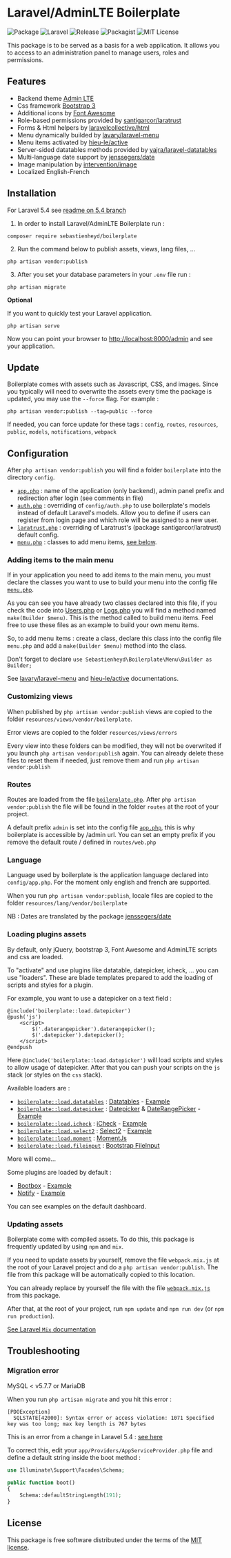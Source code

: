 # Laravel/AdminLTE Boilerplate

![Package](https://img.shields.io/badge/Package-sebastienheyd%2Fboilerplate-lightgrey.svg)
![Laravel](https://img.shields.io/badge/Laravel-5.5.x-green.svg)
![Release](https://img.shields.io/github/release/sebastienheyd/boilerplate.svg)
![Packagist](https://img.shields.io/packagist/v/sebastienheyd/boilerplate.svg)
![MIT License](https://img.shields.io/github/license/sebastienheyd/boilerplate.svg)

This package is to be served as a basis for a web application. 
It allows you to access to an administration panel to manage users, 
roles and permissions.

## Features

* Backend theme [Admin LTE](https://almsaeedstudio.com/)
* Css framework [Bootstrap 3](http://getbootstrap.com/)
* Additional icons by [Font Awesome](http://fontawesome.io/)
* Role-based permissions provided by [santigarcor/laratrust](https://github.com/santigarcor/laratrust)
* Forms & Html helpers by [laravelcollective/html](https://github.com/laravelcollective/html) 
* Menu dynamically builded by [lavary/laravel-menu](https://github.com/lavary/laravel-menu)
* Menu items activated by [hieu-le/active](https://github.com/letrunghieu/active)
* Server-sided datatables methods provided by [yajra/laravel-datatables](https://github.com/yajra/laravel-datatables)
* Multi-language date support by [jenssegers/date](https://github.com/jenssegers/date)
* Image manipulation by [intervention/image](https://github.com/intervention/image)
* Localized English-French

## Installation

For Laravel 5.4 see [readme on 5.4 branch](https://github.com/sebastienheyd/boilerplate/blob/5.4/README.md)

1. In order to install Laravel/AdminLTE Boilerplate run :

```
composer require sebastienheyd/boilerplate
```

2. Run the command below to publish assets, views, lang files, ...

```
php artisan vendor:publish
```

3. After you set your database parameters in your ```.env``` file run :

```
php artisan migrate
```

**Optional**

If you want to quickly test your Laravel application.
               
```
php artisan serve
```

Now you can point your browser to [http://localhost:8000/admin](http://localhost:8000/admin) and see your application.

## Update

Boilerplate comes with assets such as Javascript, CSS, and images. Since you typically will need to overwrite the assets every time the package is updated, you may use the ```--force``` flag. For example :
  
```
php artisan vendor:publish --tag=public --force
```

If needed, you can force update for these tags : ```config```, ```routes```, ```resources```, ```public```, ```models```, ```notifications```, ```webpack```

## Configuration

After `php artisan vendor:publish` you will find a folder `boilerplate` into the directory `config`.

* [`app.php`](src/config/boilerplate/app.php) : name of the application (only backend), admin panel prefix and redirection after login (see comments in file)
* [`auth.php`](src/config/boilerplate/auth.php) : overriding of `config/auth.php` to use boilerplate's models instead of default Laravel's models. Allow you to define if users can register from login page and which role will be assigned to a new user.
* [`laratrust.php`](src/config/boilerplate/laratrust.php) : overriding of Laratrust's (package santigarcor/laratrust) default config.
* [`menu.php`](src/config/boilerplate/menu.php) : classes to add menu items, [see below](#adding-items-to-the-main-menu).

### Adding items to the main menu

If in your application you need to add items to the main menu, you must declare the classes you want to use to build your menu into 
the config file [`menu.php`](src/config/boilerplate/menu.php).

As you can see you have already two classes declared into this file, if you check the code into [Users.php](src/Menu/Users.php) or [Logs.php](src/Menu/Logs.php) you will find a method named `make(Builder $menu)`.
This is the method called to build menu items. Feel free to use these files as an example to build your own menu items.

So, to add menu  items : create a class, declare this class into the config file `menu.php` and add a `make(Builder $menu)` method into the class.

Don't forget to declare ```use Sebastienheyd\Boilerplate\Menu\Builder as Builder;```

See [lavary/laravel-menu](https://github.com/lavary/laravel-menu) and [hieu-le/active](https://github.com/letrunghieu/active) documentations.

### Customizing views

When published by `php artisan vendor:publish` views are copied to the folder `resources/views/vendor/boilerplate`.

Error views are copied to the folder `resources/views/errors`

Every view into these folders can be modified, they will not be overwrited if you launch `php artisan vendor:publish` again. You can already delete these files to reset them if needed, just remove them and run `php artisan vendor:publish`

### Routes

Routes are loaded from the file [`boilerplate.php`](src/routes/boilerplate.php). 
After `php artisan vendor:publish` the file will be found in the folder `routes` at the root of your project.

A default prefix `admin` is set into the config file [`app.php`](src/config/boilerplate/app.php), this is why boilerplate is accessible by /admin url. 
You can set an empty prefix if you remove the default route / defined in `routes/web.php`  

### Language

Language used by boilerplate is the application language declared into `config/app.php`. 
For the moment only english and french are supported.

When you run `php artisan vendor:publish`, locale files are copied to the folder `resources/lang/vendor/boilerplate`
 
NB : Dates are translated by the package [jenssegers/date](https://github.com/jenssegers/date)

### Loading plugins assets

By default, only jQuery, bootstrap 3, Font Awesome and AdminLTE scripts and css are loaded.

To "activate" and use plugins like datatable, datepicker, icheck, ... you can use "loaders". These are blade templates prepared to add the loading of scripts and styles for a plugin.

For example, you want to use a datepicker on a text field :
 
```blade
@include('boilerplate::load.datepicker')
@push('js')
    <script>
        $('.daterangepicker').daterangepicker();
        $('.datepicker').datepicker();
    </script>
@endpush
```

Here `@include('boilerplate::load.datepicker')` will load scripts and styles to allow usage of datepicker. After that you can push your scripts on the `js` stack (or styles on the `css` stack).

Available loaders are :

* [`boilerplate::load.datatables`](src/resources/views/vendor/boilerplate/load/datatables.blade.php) : [Datatables](https://www.datatables.net/) - [Example](src/resources/views/vendor/boilerplate/plugins/demo/datatables.blade.php) 
* [`boilerplate::load.datepicker`](src/resources/views/vendor/boilerplate/load/datepicker.blade.php) : [Datepicker](https://github.com/uxsolutions/bootstrap-datepicker) & [DateRangePicker](https://github.com/dangrossman/bootstrap-daterangepicker) - [Example](src/resources/views/vendor/boilerplate/plugins/demo/datepicker.blade.php)
* [`boilerplate::load.icheck`](src/resources/views/vendor/boilerplate/load/icheck.blade.php) : [iCheck](http://icheck.fronteed.com/) - [Example](src/resources/views/vendor/boilerplate/plugins/demo/icheck.blade.php)
* [`boilerplate::load.select2`](src/resources/views/vendor/boilerplate/load/select2.blade.php) : [Select2](https://select2.github.io/) - [Example](src/resources/views/vendor/boilerplate/plugins/demo/select2.blade.php)
* [`boilerplate::load.moment`](src/resources/views/vendor/boilerplate/load/moment.blade.php) : [MomentJs](http://momentjs.com/)
* [`boilerplate::load.fileinput`](src/resources/views/vendor/boilerplate/load/fileinput.blade.php) : [Bootstrap FileInput](http://plugins.krajee.com/file-input)

More will come...

Some plugins are loaded by default :

* [Bootbox](https://github.com/makeusabrew/bootbox) - [Example](src/resources/views/vendor/boilerplate/plugins/demo/bootbox.blade.php)
* [Notify](https://github.com/mouse0270/bootstrap-notify) - [Example](src/resources/views/vendor/boilerplate/plugins/demo/notify.blade.php)

You can see examples on the default dashboard.

### Updating assets

Boilerplate come with compiled assets. To do this, this package is frequently updated by using `npm` and `mix`.

If you need to update assets by yourself, remove the file `webpack.mix.js` at the root of your Laravel project and do a `php artisan vendor:publish`. The file from this package will be automatically copied to this location.

You can already replace by yourself the file with the file [`webpack.mix.js`](src/webpack.mix.js) from this package.
 
After that, at the root of your project, run `npm update` and `npm run dev` (or `npm run production`).

[See Laravel `Mix` documentation](https://laravel.com/docs/5.4/mix)

## Troubleshooting

### Migration error

MySQL < v5.7.7 or MariaDB

When you run `php artisan migrate` and you hit this error :

```
[PDOException]                                                                                                   
  SQLSTATE[42000]: Syntax error or access violation: 1071 Specified key was too long; max key length is 767 bytes
```

This is an error from a change in Laravel 5.4 : [see here](https://laravel-news.com/laravel-5-4-key-too-long-error)

To correct this, edit your `app/Providers/AppServiceProvider.php` file and define a default string inside the boot method : 

```php
use Illuminate\Support\Facades\Schema;

public function boot()
{
    Schema::defaultStringLength(191);
}
```

## License

This package is free software distributed under the terms of the [MIT license](LICENSE.md).